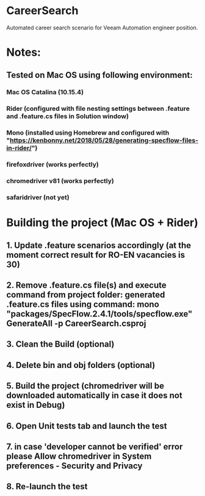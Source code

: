 # CareerSearch
 Automated career search scenario for Veeam Automation engineer position.

 # Notes:
 ## Tested on Mac OS using following environment:
 ### Mac OS Catalina (10.15.4)
 ### Rider (configured with file nesting settings between .feature and .feature.cs files in Solution window)
 ### Mono (installed using Homebrew and configured with "https://kenbonny.net/2018/05/28/generating-specflow-files-in-rider/")
 ### firefoxdriver (works perfectly)
 ### chromedriver v81 (works perfectly)
 ### safaridriver (not yet)

 # Building the project (Mac OS + Rider)
 ## 1. Update .feature scenarios accordingly (at the moment correct result for RO-EN vacancies is 30)
 ## 2. Remove .feature.cs file(s) and execute command from project folder: generated .feature.cs files using command: mono "packages/SpecFlow.2.4.1/tools/specflow.exe" GenerateAll -p CareerSearch.csproj
 ## 3. Clean the Build (optional)
 ## 4. Delete bin and obj folders (optional)
 ## 5. Build the project (chromedriver will be downloaded automatically in case it does not exist in Debug)
 ## 6. Open Unit tests tab and launch the test
 ## 7. in case 'developer cannot be verified' error please Allow chromedriver in System preferences - Security and Privacy
 ## 8. Re-launch the test
